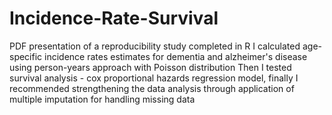 # Incidence-Rate-Survival

PDF presentation of a reproducibility study completed in R 
I calculated age-specific incidence rates estimates for dementia and alzheimer's disease using person-years approach with Poisson distribution
Then I tested survival analysis - cox proportional hazards regression model, finally I recommended 
strengthening the data analysis through application of multiple imputation for handling missing data
